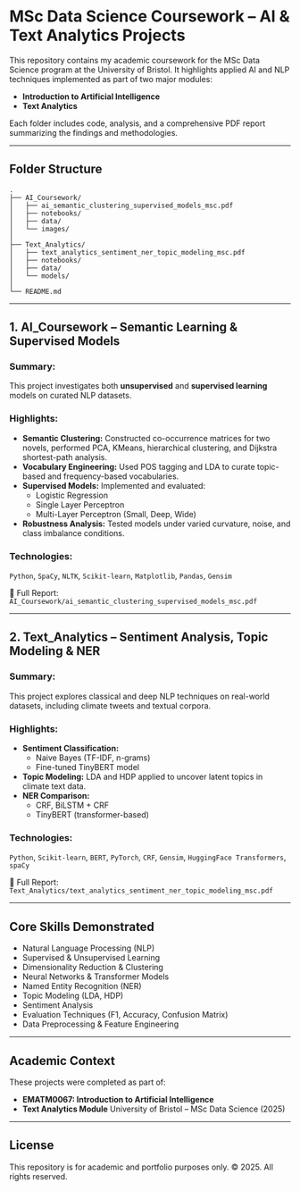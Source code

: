 # MSc Data Science Coursework – AI & Text Analytics Projects

This repository contains my academic coursework for the MSc Data Science program at the University of Bristol. It highlights applied AI and NLP techniques implemented as part of two major modules:

- **Introduction to Artificial Intelligence**
- **Text Analytics**

Each folder includes code, analysis, and a comprehensive PDF report summarizing the findings and methodologies.

---

## Folder Structure

```
.
├── AI_Coursework/
│   ├── ai_semantic_clustering_supervised_models_msc.pdf
│   ├── notebooks/
│   ├── data/
│   └── images/
│
├── Text_Analytics/
│   ├── text_analytics_sentiment_ner_topic_modeling_msc.pdf
│   ├── notebooks/
│   ├── data/
│   └── models/
│
└── README.md
```

---

## 1. AI_Coursework – Semantic Learning & Supervised Models

### Summary:
This project investigates both **unsupervised** and **supervised learning** models on curated NLP datasets.

### Highlights:
- **Semantic Clustering:** Constructed co-occurrence matrices for two novels, performed PCA, KMeans, hierarchical clustering, and Dijkstra shortest-path analysis.
- **Vocabulary Engineering:** Used POS tagging and LDA to curate topic-based and frequency-based vocabularies.
- **Supervised Models:** Implemented and evaluated:
  - Logistic Regression
  - Single Layer Perceptron
  - Multi-Layer Perceptron (Small, Deep, Wide)
- **Robustness Analysis:** Tested models under varied curvature, noise, and class imbalance conditions.

### Technologies:
`Python`, `SpaCy`, `NLTK`, `Scikit-learn`, `Matplotlib`, `Pandas`, `Gensim`

📄 Full Report: `AI_Coursework/ai_semantic_clustering_supervised_models_msc.pdf`

---

## 2. Text_Analytics – Sentiment Analysis, Topic Modeling & NER

### Summary:
This project explores classical and deep NLP techniques on real-world datasets, including climate tweets and textual corpora.

### Highlights:
- **Sentiment Classification:**
  - Naive Bayes (TF-IDF, n-grams)
  - Fine-tuned TinyBERT model
- **Topic Modeling:** LDA and HDP applied to uncover latent topics in climate text data.
- **NER Comparison:**
  - CRF, BiLSTM + CRF
  - TinyBERT (transformer-based)

### Technologies:
`Python`, `Scikit-learn`, `BERT`, `PyTorch`, `CRF`, `Gensim`, `HuggingFace Transformers`, `spaCy`

📄 Full Report: `Text_Analytics/text_analytics_sentiment_ner_topic_modeling_msc.pdf`

---

## Core Skills Demonstrated

- Natural Language Processing (NLP)
- Supervised & Unsupervised Learning
- Dimensionality Reduction & Clustering
- Neural Networks & Transformer Models
- Named Entity Recognition (NER)
- Topic Modeling (LDA, HDP)
- Sentiment Analysis
- Evaluation Techniques (F1, Accuracy, Confusion Matrix)
- Data Preprocessing & Feature Engineering

---

## Academic Context
These projects were completed as part of:
- **EMATM0067: Introduction to Artificial Intelligence**
- **Text Analytics Module**
University of Bristol – MSc Data Science (2025)

---

## License
This repository is for academic and portfolio purposes only. © 2025. All rights reserved.
